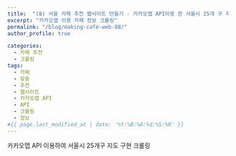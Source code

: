 ```yaml
---
title:  "(8) 서울 카페 추천 웹사이트 만들기 - 카카오맵 API이용 한 서울시 25개 구 지도 구현"
excerpt: "카카오맵 이용 카페 정보 크롤링"
permalink: "/blog/making-cafe-web-08/"
author_profile: true

categories:
  - 카페 추천
  - 크롤링
tags:
  - 카페 
  - 맞춤
  - 추천
  - 웹사이트
  - 카카오맵 API
  - API
  - 크롤링
  - 정보
#{{ page.last_modified_at | date: '%Y:%B:%A:%d:%S:%R' }}
---
```


카카오맵 API 이용하여 서울시 25개구 지도 구현 크롤링
